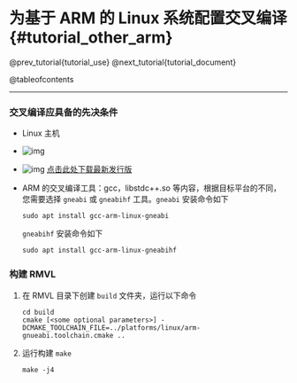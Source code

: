 为基于 ARM 的 Linux 系统配置交叉编译{#tutorial_other_arm}
============

@prev_tutorial{tutorial_use}
@next_tutorial{tutorial_document}

@tableofcontents

------

### 交叉编译应具备的先决条件

* Linux 主机

* ![img](https://img.shields.io/badge/CMake-3.19+-green)

* ![img](https://img.shields.io/badge/OpenCV_for_ARM-4.2.0+-red) [点击此处下载最新发行版](https://github.com/opencv/opencv/releases/latest)

* ARM 的交叉编译工具：gcc，libstdc++.so 等内容，根据目标平台的不同，您需要选择 `gneabi` 或 `gneabihf` 工具。`gneabi` 安装命令如下
  ```shell
  sudo apt install gcc-arm-linux-gneabi
  ```
  `gneabihf` 安装命令如下
  ```shell
  sudo apt install gcc-arm-linux-gneabihf
  ```

### 构建 RMVL

1. 在 RMVL 目录下创建 `build` 文件夹，运行以下命令
   ```shell
   cd build
   cmake [<some optional parameters>] -DCMAKE_TOOLCHAIN_FILE=../platforms/linux/arm-gnueabi.toolchain.cmake ..
   ```

2. 运行构建 `make`
   ```shell
   make -j4
   ```